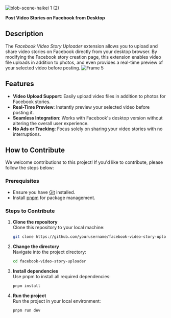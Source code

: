 
![blob-scene-haikei 1 (2)](https://github.com/user-attachments/assets/c6f67704-21bd-4784-98cc-1360a59dbd5d)


**Post Video Stories on Facebook from Desktop**

## Description

The *Facebook Video Story Uploader* extension allows you to upload and share video stories on Facebook directly from your desktop browser. By modifying the Facebook story creation page, this extension enables video file uploads in addition to photos, and even provides a real-time preview of your selected video before posting.
![Frame 5](https://github.com/user-attachments/assets/5fdcd3f9-69f1-4a09-af48-e9002ba985e7)

## Features

- **Video Upload Support**: Easily upload video files in addition to photos for Facebook stories.
- **Real-Time Preview**: Instantly preview your selected video before posting it.
- **Seamless Integration**: Works with Facebook's desktop version without altering the overall user experience.
- **No Ads or Tracking**: Focus solely on sharing your video stories with no interruptions.

## How to Contribute

We welcome contributions to this project! If you'd like to contribute, please follow the steps below:

### Prerequisites

- Ensure you have [Git](https://git-scm.com/) installed.
- Install [pnpm](https://pnpm.io/) for package management.

### Steps to Contribute

1. **Clone the repository**  
   Clone this repository to your local machine:
   ```bash
   git clone https://github.com/yourusername/facebook-video-story-uploader.git
   ```
2. **Change the directory**  
   Navigate into the project directory:
   ```bash
   cd facebook-video-story-uploader
   ```
3. **Install dependencies**  
   Use pnpm to install all required dependencies:
   ```bash
   pnpm install
   ```
4. **Run the project**  
   Run the project in your local environment:
   ```bash
   pnpm run dev
   ```
